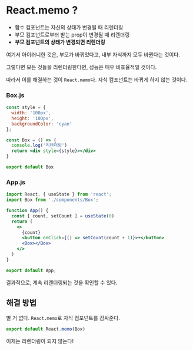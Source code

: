 # React.memo ?

- 함수 컴포넌트는 자신의 상태가 변경될 때 리렌더링
- 부모 컴포넌트로부터 받는 prop이 변경될 때 리렌더링
- **부모 컴포넌트의 상태가 변경되면 리렌더링**

여기서 아이러니한 것은, 부모가 바뀌었다고, 내부 자식까지 모두 바뀐다는 것이다.

그렇다면 모든 것들을 리렌더링한다면, 성능은 매우 비효율적일 것이다.

따라서 이를 해결하는 것이 `React.memo`다. 자식 컴포넌트는 바뀌게 하지 않는 것이다.

### Box.js

```jsx
const style = {
  width: '100px',
  height: '100px',
  backgroundColor: 'cyan'
};

const Box = () => {
  console.log('리렌더링')
  return <div style={style}></div>
}

export default Box
```

### App.js

```jsx
import React, { useState } from 'react';
import Box from './components/Box';

function App() {
  const [ count, setCount ] = useState(0)
  return (
    <>
      {count}
      <button onClick={() => setCount(count + 1)}>+</button>
      <Box></Box>
    </>
  )
}

export default App;
```

결과적으로, 계속 리렌더링되는 것을 확인할 수 있다.

## 해결 방법

별 거 없다. `React.memo`로 자식 컴포넌트를 감싸준다.

```jsx
export default React.memo(Box)
```

이제는 리렌더링이 되지 않는다!